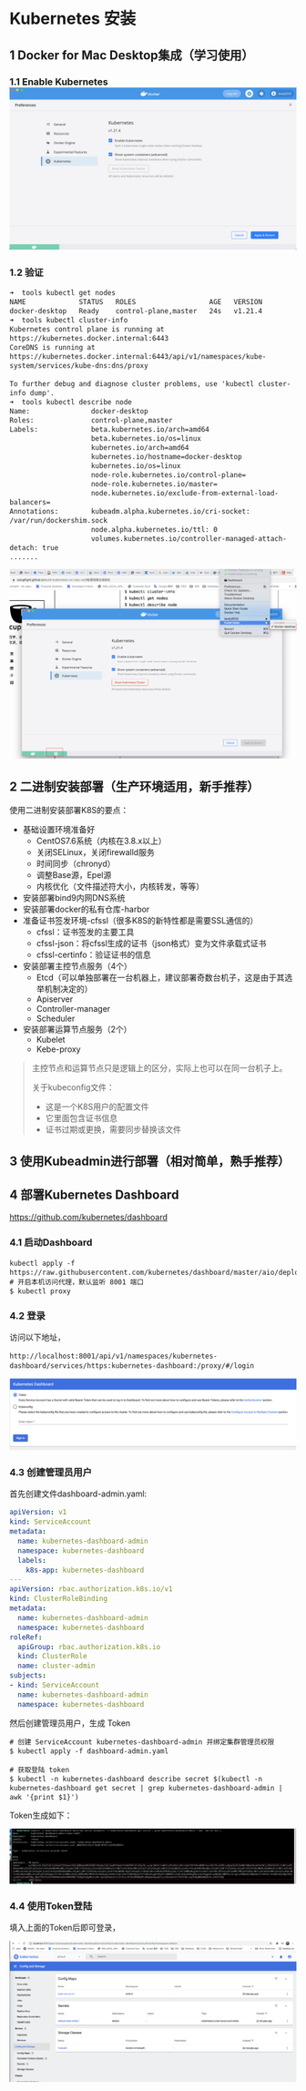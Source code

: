 # Kubernetes 安装

## 1 Docker for Mac Desktop集成（学习使用）

### 1.1 Enable Kubernetes![Deployment evolution](./images/k8s-docker-4-mac.png)

### 1.2 验证

```
➜  tools kubectl get nodes
NAME             STATUS   ROLES                  AGE   VERSION
docker-desktop   Ready    control-plane,master   24s   v1.21.4
➜  tools kubectl cluster-info
Kubernetes control plane is running at https://kubernetes.docker.internal:6443
CoreDNS is running at https://kubernetes.docker.internal:6443/api/v1/namespaces/kube-system/services/kube-dns:dns/proxy

To further debug and diagnose cluster problems, use 'kubectl cluster-info dump'.
➜  tools kubectl describe node
Name:               docker-desktop
Roles:              control-plane,master
Labels:             beta.kubernetes.io/arch=amd64
                    beta.kubernetes.io/os=linux
                    kubernetes.io/arch=amd64
                    kubernetes.io/hostname=docker-desktop
                    kubernetes.io/os=linux
                    node-role.kubernetes.io/control-plane=
                    node-role.kubernetes.io/master=
                    node.kubernetes.io/exclude-from-external-load-balancers=
Annotations:        kubeadm.alpha.kubernetes.io/cri-socket: /var/run/dockershim.sock
                    node.alpha.kubernetes.io/ttl: 0
                    volumes.kubernetes.io/controller-managed-attach-detach: true
.......
```

![Deployment evolution](./images/k8s-docker-4-mac-status.png)



## 2 二进制安装部署（生产环境适用，新手推荐）

使用二进制安装部署K8S的要点：

- 基础设置环境准备好
  - CentOS7.6系统（内核在3.8.x以上）
  - 关闭SELinux，关闭firewalld服务
  - 时间同步（chronyd）
  - 调整Base源，Epel源
  - 内核优化（文件描述符大小，内核转发，等等）
- 安装部署bind9内网DNS系统
- 安装部署docker的私有仓库-harbor
- 准备证书签发环境-cfssl（很多K8S的新特性都是需要SSL通信的）
  - cfssl：证书签发的主要工具
  - cfssl-json：将cfssl生成的证书（json格式）变为文件承载式证书
  - cfssl-certinfo：验证证书的信息
- 安装部署主控节点服务（4个）
  - Etcd（可以单独部署在一台机器上，建议部署奇数台机子，这是由于其选举机制决定的）
  - Apiserver
  - Controller-manager
  - Scheduler
- 安装部署运算节点服务（2个）
  - Kubelet
  - Kebe-proxy

> 主控节点和运算节点只是逻辑上的区分，实际上也可以在同一台机子上。
>
> 关于kubeconfig文件：
>
> - 这是一个K8S用户的配置文件
> - 它里面包含证书信息
> - 证书过期或更换，需要同步替换该文件

## 3 使用Kubeadmin进行部署（相对简单，熟手推荐）

## 4 部署Kubernetes Dashboard

https://github.com/kubernetes/dashboard

### 4.1 启动Dashboard

```
kubectl apply -f https://raw.githubusercontent.com/kubernetes/dashboard/master/aio/deploy/recommended.yaml
# 开启本机访问代理，默认监听 8001 端口
$ kubectl proxy
```

### 4.2 登录

访问以下地址，

`http://localhost:8001/api/v1/namespaces/kubernetes-dashboard/services/https:kubernetes-dashboard:/proxy/#/login`

![Deployment evolution](./images/k8s-dashboard-login-page.png)

### 4.3 创建管理员用户

首先创建文件dashboard-admin.yaml:

```yaml
apiVersion: v1
kind: ServiceAccount
metadata:
  name: kubernetes-dashboard-admin
  namespace: kubernetes-dashboard
  labels:
    k8s-app: kubernetes-dashboard
---
apiVersion: rbac.authorization.k8s.io/v1
kind: ClusterRoleBinding
metadata:
  name: kubernetes-dashboard-admin
  namespace: kubernetes-dashboard
roleRef:
  apiGroup: rbac.authorization.k8s.io
  kind: ClusterRole
  name: cluster-admin
subjects:
- kind: ServiceAccount
  name: kubernetes-dashboard-admin
  namespace: kubernetes-dashboard
```

然后创建管理员用户，生成 Token

```
# 创建 ServiceAccount kubernetes-dashboard-admin 并绑定集群管理员权限
$ kubectl apply -f dashboard-admin.yaml

# 获取登陆 token
$ kubectl -n kubernetes-dashboard describe secret $(kubectl -n kubernetes-dashboard get secret | grep kubernetes-dashboard-admin | awk '{print $1}')
```

Token生成如下：

![Deployment evolution](./images/k8s-dashboard-token.png)

### 4.4 使用Token登陆

填入上面的Token后即可登录，

![Deployment evolution](./images/k8s-dashboard.png)

